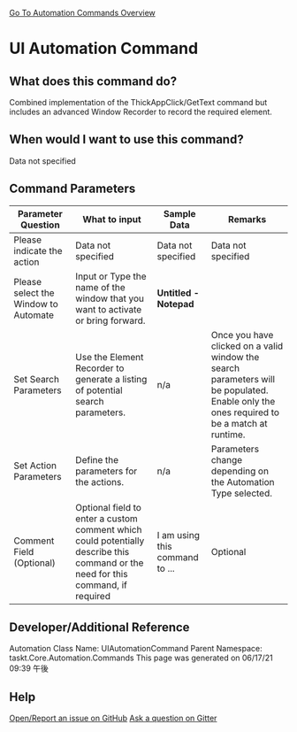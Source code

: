 <!--TITLE: UI Automation Command -->
<!-- SUBTITLE: a command in the Input Commands group. -->
[Go To Automation Commands Overview](/automation-commands.md)


# UI Automation Command


## What does this command do?
Combined implementation of the ThickAppClick/GetText command but includes an advanced Window Recorder to record the required element.


## When would I want to use this command?
Data not specified


## Command Parameters
| Parameter Question   	| What to input  	|  Sample Data 	| Remarks  	|
| ---                    | ---               | ---           | ---       |
|Please indicate the action|Data not specified|Data not specified|Data not specified|
|Please select the Window to Automate|Input or Type the name of the window that you want to activate or bring forward.|**Untitled - Notepad**||
|Set Search Parameters|Use the Element Recorder to generate a listing of potential search parameters.|n/a|Once you have clicked on a valid window the search parameters will be populated.  Enable only the ones required to be a match at runtime.|
|Set Action Parameters|Define the parameters for the actions.|n/a|Parameters change depending on the Automation Type selected.|
|Comment Field (Optional)|Optional field to enter a custom comment which could potentially describe this command or the need for this command, if required|I am using this command to ...|Optional|


## Developer/Additional Reference
Automation Class Name: UIAutomationCommand
Parent Namespace: taskt.Core.Automation.Commands
This page was generated on 06/17/21 09:39 午後


## Help
[Open/Report an issue on GitHub](https://github.com/saucepleez/taskt/issues/new)
[Ask a question on Gitter](https://gitter.im/taskt-rpa/Lobby)
